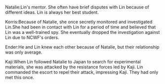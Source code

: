 Natalie:Lin's mentor. She often have brief disputes with Lin because of different ideas. Lin is always her best student.

Korris:Because of Natalie, she once secretly monitored and investigated Lin.She had been in contact with Lin for a period of time and believed that Lin was a well-trained spy. She eventually dropped the investigation against Lin due to NCWF's orders.

Ender:He and Lin knew each other because of Natalie, but their relationship was only average.

Kaji:When Lin followed Natalie to Japan to search for experimental materials, she was attacked by the resistance forces led by Kaji. Lin commanded the escort to repel their attack, impressing Kaji. They had only met this once.